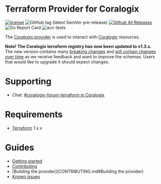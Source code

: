 Terraform Provider for Coralogix
==================

[![license](https://img.shields.io/github/license/coralogix/terraform-provider-coralogix.svg)](https://raw.githubusercontent.com/coralogix/terraform-provider-coralogix/master/LICENSE)
![GitHub tag (latest SemVer pre-release)](https://img.shields.io/github/v/tag/coralogix/terraform-provider-coralogix?include_prereleases&style=plastic)
[![Github All Releases](https://img.shields.io/github/downloads/coralogix/terraform-provider-coralogix/total.svg?style=plastic)]()
![Go Report Card](https://goreportcard.com/badge/github.com/coralogix/terraform-provider-coralogix)
![acc-tests](https://github.com/coralogix/terraform-provider-coralogix/actions/workflows/acc-test.yml/badge.svg?style=plastic)

The [Coralogix provider](https://registry.terraform.io/providers/coralogix/coralogix/latest/docs) is used to interact
with [Coralogix](https://coralogix.com/) resources.

**Note! The Coralogix terraform registry has now been updated to v1.3.x.** The new version contains
many [breaking changes](CHANGELOG.md)
and [will contain changes over time](https://github.com/coralogix/terraform-provider-coralogix/issues/50) as we receive
feedback and want to improve the schemas. Users that would like to upgrade it should expect changes.

# Supporting

- Chat: [#coralogix-forum-terraform in Coralogix](https://coralogix-dev.slack.com/archives/C04CV0JG36H)

# Requirements

- [Terraform](https://www.terraform.io/downloads.html) 1.x.x

# Guides

- [Getting started](docs/index.md)
- [Contributing](CONTRIBUTING.md)
- [Building the provider](CONTRIBUTING.md#Building the provider)
- [Known issues](known-issues.md)